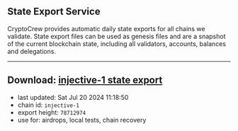 ## State Export Service
CryptoCrew provides automatic daily state exports for all chains we validate. State export files can be used as genesis files and are a snapshot of the current blockchain state, including all validators, accounts, balances and delegations.

---
**Download: [injective-1 state export](https://dl-eu2.ccvalidators.com/SERVICE/injective/injective-1_export_78712974.json)**
---

- last updated: Sat Jul 20 2024 11:18:50
- chain id: `injective-1`
- export height: `78712974`
- use for: airdrops, local tests, chain recovery
